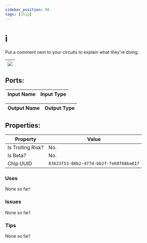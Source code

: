 ```yaml
---
sidebar_position: 98
tags: [Chip]
---
```


# i


Put a comment next to your circuits to explain what they're doing.

| ![](https://images-ext-2.discordapp.net/external/MPmIaQzlEPmgGWlgi-WxBBXt0Bjv_zWPkg1y1f_sy3s/https/www.recroomcircuits.com/image/circuit/absolute-value?width=206&height=108) |
|-----|

## Ports:

| Input Name | Input Type |
|-----------|-----------|

| Output Name | Output Type |
|-----------|-----------|

## Properties:

| Property  | Value |
|-------------------|-----------|
| Is Trolling Risk? | No. |
| Is Beta? | No. |
| Chip UUID | `83623f53-86b2-477d-bb2f-fe68f68ba617` |

### Uses
None so far!

### Issues
None so far!

### Tips
None so far!
